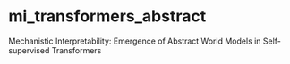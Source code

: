 # mi_transformers_abstract
Mechanistic Interpretability: Emergence of Abstract World Models in Self-supervised Transformers
